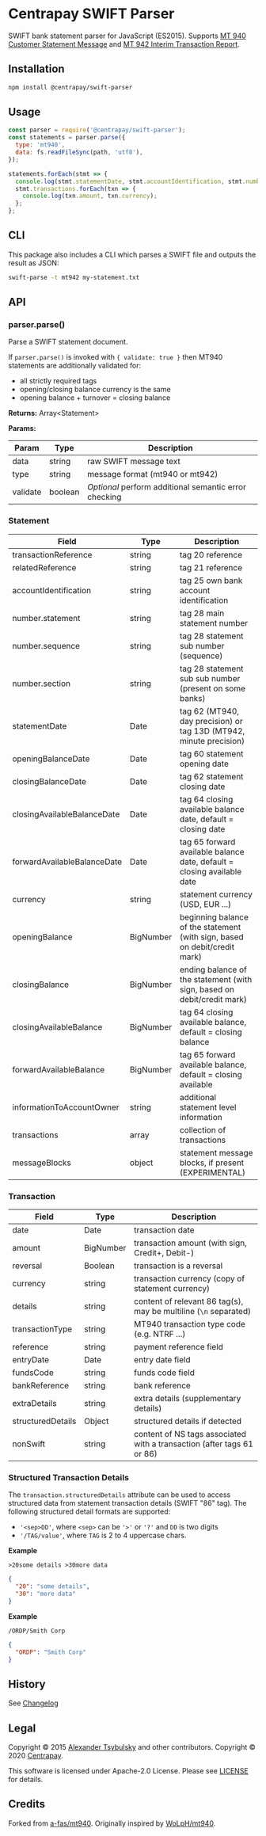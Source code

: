# Centrapay SWIFT Parser

SWIFT bank statement parser for JavaScript (ES2015). Supports [MT 940 Customer
Statement Message][MT940] and [MT 942 Interim Transaction Report][MT942].


## Installation

```bash
npm install @centrapay/swift-parser
```

## Usage

```javascript
const parser = require('@centrapay/swift-parser');
const statements = parser.parse({
  type: 'mt940',
  data: fs.readFileSync(path, 'utf8'),
});

statements.forEach(stmt => {
  console.log(stmt.statementDate, stmt.accountIdentification, stmt.number.statement);
  stmt.transactions.forEach(txn => {
    console.log(txn.amount, txn.currency);
  };
};
```


## CLI

This package also includes a CLI which parses a SWIFT file and outputs the result as JSON:

```bash
swift-parse -t mt942 my-statement.txt
```


## API

### parser.parse()

Parse a SWIFT statement document.

If `parser.parse()` is invoked with `{ validate: true }` then MT940 statements
are additionally validated for:

- all strictly required tags
- opening/closing balance currency is the same
- opening balance + turnover = closing balance

**Returns:** Array\<Statement\>

**Params:**

| Param    | Type    | Description                                           |
|----------|---------|-------------------------------------------------------|
| data     | string  | raw SWIFT message text                                |
| type     | string  | message format (mt940 or mt942)                       |
| validate | boolean | *Optional* perform additional semantic error checking |


### Statement

| Field                       | Type      | Description                                                                |
|-----------------------------|-----------|----------------------------------------------------------------------------|
| transactionReference        | string    | tag 20 reference                                                           |
| relatedReference            | string    | tag 21 reference                                                           |
| accountIdentification       | string    | tag 25 own bank account identification                                     |
| number.statement            | string    | tag 28 main statement number                                               |
| number.sequence             | string    | tag 28 statement sub number (sequence)                                     |
| number.section              | string    | tag 28 statement sub sub number (present on some banks)                    |
| statementDate               | Date      | tag 62 (MT940, day precision) or tag 13D (MT942, minute precision)         |
| openingBalanceDate          | Date      | tag 60 statement opening date                                              |
| closingBalanceDate          | Date      | tag 62 statement closing date                                              |
| closingAvailableBalanceDate | Date      | tag 64 closing available balance date, default = closing date              |
| forwardAvailableBalanceDate | Date      | tag 65 forward available balance date, default = closing available date    |
| currency                    | string    | statement currency (USD, EUR ...)                                          |
| openingBalance              | BigNumber | beginning balance of the statement (with sign, based on debit/credit mark) |
| closingBalance              | BigNumber | ending balance of the statement (with sign, based on debit/credit mark)    |
| closingAvailableBalance     | BigNumber | tag 64 closing available balance, default = closing balance                |
| forwardAvailableBalance     | BigNumber | tag 65 forward available balance, default = closing available              |
| informationToAccountOwner   | string    | additional statement level information                                     |
| transactions                | array     | collection of transactions                                                 |
| messageBlocks               | object    | statement message blocks, if present (EXPERIMENTAL)                        |


### Transaction

| Field             | Type      | Description                                                            |
|-------------------|-----------|------------------------------------------------------------------------|
| date              | Date      | transaction date                                                       |
| amount            | BigNumber | transaction amount (with sign, Credit+, Debit-)                        |
| reversal          | Boolean   | transaction is a reversal                                              |
| currency          | string    | transaction currency (copy of statement currency)                      |
| details           | string    | content of relevant 86 tag(s), may be multiline (`\n` separated)       |
| transactionType   | string    | MT940 transaction type code (e.g. NTRF ...)                            |
| reference         | string    | payment reference field                                                |
| entryDate         | Date      | entry date field                                                       |
| fundsCode         | string    | funds code field                                                       |
| bankReference     | string    | bank reference                                                         |
| extraDetails      | string    | extra details (supplementary details)                                  |
| structuredDetails | Object    | structured details if detected                                         |
| nonSwift          | string    | content of NS tags associated with a transaction (after tags 61 or 86) |


### Structured Transaction Details

The `transaction.structuredDetails` attribute can be used to access structured
data from statement transaction details (SWIFT "86" tag).  The following
structured detail formats are supported:
- `'<sep>DD'`, where `<sep>` can be `'>'` or `'?'` and `DD` is two digits
- `'/TAG/value'`, where `TAG` is 2 to 4 uppercase chars.

**Example**

```
>20some details >30more data
```

```json
{
  "20": "some details",
  "30": "more data"
}
```

**Example**

```
/ORDP/Smith Corp
```

```json
{
  "ORDP": "Smith Corp"
}
```


## History

See [Changelog](./CHANGELOG.md)


## Legal

Copyright © 2015 [Alexander Tsybulsky][] and other contributors. Copyright © 2020 [Centrapay][].

This software is licensed under Apache-2.0 License. Please see [LICENSE](/LICENSE) for details.


## Credits

Forked from [a-fas/mt940][]. Originally inspired by [WoLpH/mt940][].



[MT940]: https://www2.swift.com/knowledgecentre/publications/us9m_20190719/2.0?topic=mt940.htm
[MT942]: https://www2.swift.com/knowledgecentre/publications/us9m_20190719/2.0?topic=mt942.htm
[Centrapay]: https://centrapay.com/
[Alexander Tsybulsky]: https://github.com/a-fas
[a-fas/mt940]: https://github.com/a-fas/mt940js
[WoLpH/mt940]: https://github.com/WoLpH/mt940
